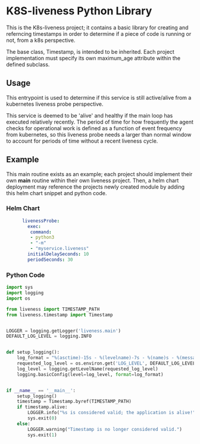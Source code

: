 # K8S-liveness Python Library

This is the K8s-liveness project; it contains a basic library for creating and referncing timestamps in order to determine if a piece of code is running or not, from a k8s perspective.

The base class, Timestamp, is intended to be inherited. Each project implementation must specify its own maximum_age attribute within the defined subclass.

## Usage

This entrypoint is used to determine if this service is still active/alive
from a kubernetes liveness probe perspective.

This service is deemed to be 'alive' and healthy if the
main loop has executed relatively recently. The period of time for how frequently
the agent checks for operational work is defined as a function of event frequency from
kubernetes, so this liveness probe needs a larger than normal window to account for
periods of time without a recent liveness cycle.

## Example

This main routine exists as an example; each project should implement their own
__main__ routine within their own liveness project. Then, a helm chart deployment may
reference the projects newly created module by adding this helm chart snippet and python code.

### Helm Chart

```yaml
      livenessProbe:
        exec:
         command:
         - python3
         - "-m"
         - "myservice.liveness"
        initialDelaySeconds: 10
        periodSeconds: 30
```

### Python Code

```python
import sys
import logging
import os

from liveness import TIMESTAMP_PATH
from liveness.timestamp import Timestamp


LOGGER = logging.getLogger('liveness.main')
DEFAULT_LOG_LEVEL = logging.INFO


def setup_logging():
    log_format = "%(asctime)-15s - %(levelname)-7s - %(name)s - %(message)s"
    requested_log_level = os.environ.get('LOG_LEVEL', DEFAULT_LOG_LEVEL)
    log_level = logging.getLevelName(requested_log_level)
    logging.basicConfig(level=log_level, format=log_format)


if __name__ == '__main__':
    setup_logging()
    timestamp = Timestamp.byref(TIMESTAMP_PATH)
    if timestamp.alive:
        LOGGER.info("%s is considered valid; the application is alive!", timestamp)
        sys.exit(0)
    else:
        LOGGER.warning("Timestamp is no longer considered valid.")
        sys.exit(1)
```
